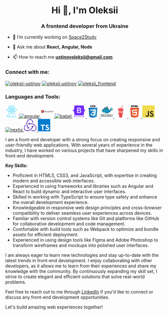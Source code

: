 <h1 align="center">Hi 👋, I'm Oleksii</h1>
<h3 align="center">A frontend developer from Ukraine</h3>

- 🔭 I’m currently working on [Space2Study](https://github.com/holus-bolus/space-2-study-self)

- 💬 Ask me about **React, Angular, Node**

- 📫 How to reach me **ustinovoleksij@gmail.com**


<h3 align="left">Connect with me:</h3>
<p align="left">
<a href="https://linkedin.com/in/oleksii-ustinov" target="blank"><img align="center" src="https://raw.githubusercontent.com/rahuldkjain/github-profile-readme-generator/master/src/images/icons/Social/linked-in-alt.svg" alt="oleksii-ustinov" height="30" width="40" /></a>
<a href="https://fb.com/oleksii.ustinov" target="blank"><img align="center" src="https://raw.githubusercontent.com/rahuldkjain/github-profile-readme-generator/master/src/images/icons/Social/facebook.svg" alt="oleksii.ustinov" height="30" width="40" /></a>
<a href="https://instagram.com/oleksii_frontend" target="blank"><img align="center" src="https://raw.githubusercontent.com/rahuldkjain/github-profile-readme-generator/master/src/images/icons/Social/instagram.svg" alt="oleksii_frontend" height="30" width="40" /></a>
</p>

<h3 align="left">Languages and Tools:</h3>
<p align="left"><a href="https://reactjs.org/" target="_blank" rel="noreferrer"> <img src="https://raw.githubusercontent.com/devicons/devicon/master/icons/react/react-original-wordmark.svg" alt="react" width="40" height="40"/><a href="https://angular.io" target="_blank" rel="noreferrer"> <img src="https://angular.io/assets/images/logos/angular/angular.svg" alt="angular" width="40" height="40"/> </a> <a href="https://angular.io" target="_blank" rel="noreferrer"> <img src="https://raw.githubusercontent.com/devicons/devicon/master/icons/angularjs/angularjs-original-wordmark.svg" alt="angularjs" width="40" height="40"/> </a> <a href="https://babeljs.io/" target="_blank" rel="noreferrer"> <img src="https://www.vectorlogo.zone/logos/babeljs/babeljs-icon.svg" alt="babel" width="40" height="40"/> </a> <a href="https://getbootstrap.com" target="_blank" rel="noreferrer"> <img src="https://raw.githubusercontent.com/devicons/devicon/master/icons/bootstrap/bootstrap-plain-wordmark.svg" alt="bootstrap" width="40" height="40"/> </a> <a href="https://www.w3schools.com/css/" target="_blank" rel="noreferrer"> <img src="https://raw.githubusercontent.com/devicons/devicon/master/icons/css3/css3-original-wordmark.svg" alt="css3" width="40" height="40"/> </a> <a href="https://www.docker.com/" target="_blank" rel="noreferrer"> <img src="https://raw.githubusercontent.com/devicons/devicon/master/icons/docker/docker-original-wordmark.svg" alt="docker" width="40" height="40"/> </a> <a href="https://gulpjs.com" target="_blank" rel="noreferrer"> <img src="https://raw.githubusercontent.com/devicons/devicon/master/icons/gulp/gulp-plain.svg" alt="gulp" width="40" height="40"/> </a> <a href="https://www.w3.org/html/" target="_blank" rel="noreferrer"> <img src="https://raw.githubusercontent.com/devicons/devicon/master/icons/html5/html5-original-wordmark.svg" alt="html5" width="40" height="40"/> </a> <a href="https://developer.mozilla.org/en-US/docs/Web/JavaScript" target="_blank" rel="noreferrer"> <img src="https://raw.githubusercontent.com/devicons/devicon/master/icons/javascript/javascript-original.svg" alt="javascript" width="40" height="40"/> </a> <a href="https://nextjs.org/" target="_blank" rel="noreferrer"> <img src="https://cdn.worldvectorlogo.com/logos/nextjs-2.svg" alt="nextjs" width="40" height="40"/> </a>  </a> <a href="https://redux.js.org" target="_blank" rel="noreferrer"> <img src="https://raw.githubusercontent.com/devicons/devicon/master/icons/redux/redux-original.svg" alt="redux" width="40" height="40"/> </a> <a href="https://www.typescriptlang.org/" target="_blank" rel="noreferrer"> <img src="https://raw.githubusercontent.com/devicons/devicon/master/icons/typescript/typescript-original.svg" alt="typescript" width="40" height="40"/> </a> </p>



I am a front-end developer with a strong focus on creating responsive and user-friendly web applications. With several years of experience in the industry, I have worked on various projects that have sharpened my skills in front-end development.

**Key Skills:**
- Proficient in HTML5, CSS3, and JavaScript, with expertise in creating modern and accessible web interfaces.
- Experienced in using frameworks and libraries such as Angular and React to build dynamic and interactive user interfaces.
- Skilled in working with TypeScript to ensure type safety and enhance the overall development experience.
- Knowledgeable in responsive web design principles and cross-browser compatibility to deliver seamless user experiences across devices.
- Familiar with version control systems like Git and platforms like GitHub for collaborative development and code management.
- Comfortable with build tools such as Webpack to optimize and bundle assets for efficient deployment.
- Experienced in using design tools like Figma and Adobe Photoshop to transform wireframes and mockups into polished user interfaces.

I am always eager to learn new technologies and stay up-to-date with the latest trends in front-end development. I enjoy collaborating with other developers, as it allows me to learn from their experiences and share my knowledge with the community. By continuously expanding my skill set, I strive to create elegant and efficient solutions that solve real-world problems.

Feel free to reach out to me through [LinkedIn](https://www.linkedin.com/in/oleksii-ustinov/) if you'd like to connect or discuss any front-end development opportunities.

Let's build amazing web experiences together!





